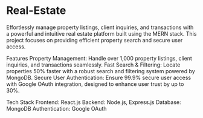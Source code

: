 # Real-Estate
Effortlessly manage property listings, client inquiries, and transactions with a powerful and intuitive real estate platform built using the MERN stack. This project focuses on providing efficient property search and secure user access.

Features
Property Management: Handle over 1,000 property listings, client inquiries, and transactions seamlessly.
Fast Search & Filtering: Locate properties 50% faster with a robust search and filtering system powered by MongoDB.
Secure User Authentication: Ensure 99.9% secure user access with Google OAuth integration, designed to enhance user trust by up to 30%.

Tech Stack
Frontend: React.js
Backend: Node.js, Express.js
Database: MongoDB
Authentication: Google OAuth
